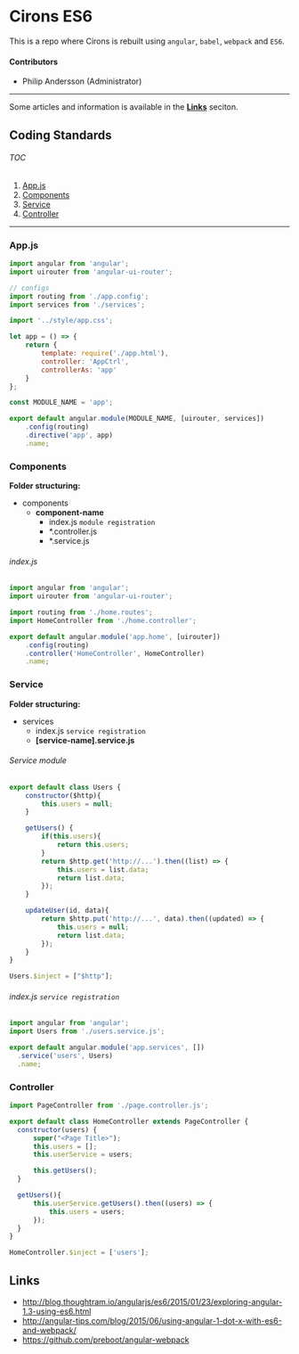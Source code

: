 # Cirons ES6

This is a repo where Cirons is rebuilt using `angular`, `babel`, `webpack` and `ES6`.

#### Contributors
* Philip Andersson (Administrator)

---
Some articles and information is available in the **[Links](#links)** seciton.

## Coding Standards

###### TOC
1. [App.js](#appjs)
2. [Components](#components)
3. [Service](#service)
4. [Controller](#controller)

---

### App.js
```javascript
import angular from 'angular';
import uirouter from 'angular-ui-router';

// configs
import routing from './app.config';
import services from './services';

import '../style/app.css';

let app = () => {
    return {
        template: require('./app.html'),
        controller: 'AppCtrl',
        controllerAs: 'app'
    }
};

const MODULE_NAME = 'app';

export default angular.module(MODULE_NAME, [uirouter, services])
    .config(routing)
    .directive('app', app)
    .name;
```


### Components
**Folder structuring:**
* components
    * **component-name**
        * index.js `module registration`
        * \*.controller.js
        * \*.service.js

###### index.js
```javascript
import angular from 'angular';
import uirouter from 'angular-ui-router';

import routing from './home.routes';
import HomeController from './home.controller';

export default angular.module('app.home', [uirouter])
	.config(routing)
	.controller('HomeController', HomeController)
	.name;
```

### Service
**Folder structuring:**
* services
    * index.js `service registration`
    * **[service-name].service.js**

###### Service module
```javascript
export default class Users {
	constructor($http){
        this.users = null;
	}

	getUsers() {
        if(this.users){
            return this.users;
        }
		return $http.get('http://...').then((list) => {
            this.users = list.data;
            return list.data;
        });
	}

    updateUser(id, data){
        return $http.put('http://...', data).then((updated) => {
            this.users = null;
            return list.data;
        });
    }
}

Users.$inject = ["$http"];
```

###### index.js `service registration`
```javascript
import angular from 'angular';
import Users from './users.service.js';

export default angular.module('app.services', [])
  .service('users', Users)
  .name;
```

### Controller

```javascript
import PageController from './page.controller.js';

export default class HomeController extends PageController {
  constructor(users) {
      super("<Page Title>");
      this.users = [];
      this.userService = users;

      this.getUsers();
  }

  getUsers(){
      this.userService.getUsers().then((users) => {
          this.users = users;
      });
  }
}

HomeController.$inject = ['users'];
```

## Links

* http://blog.thoughtram.io/angularjs/es6/2015/01/23/exploring-angular-1.3-using-es6.html
* http://angular-tips.com/blog/2015/06/using-angular-1-dot-x-with-es6-and-webpack/
* https://github.com/preboot/angular-webpack
